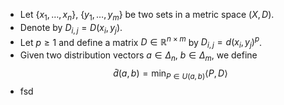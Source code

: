 - Let $\{x_1,\ldots, x_n\}$, $\{y_1,\ldots, y_m\}$ be two sets in a metric space $(X,D)$.
- Denote by $D_{i,j} = D(x_i,y_j)$.
- Let $p \ge 1$ and define a matrix $D \in \mathbb{R}^{n \times m}$  by $D_{i,j} = d(x_i, y_j)^p$.
- Given two distribution vectors $a \in \Delta_n,~b \in \Delta_m$, we define
$$
\bar{d}(a,b) = \min _{P \in U(a,b)} \left \langle P,D \right \rangle
$$
- fsd